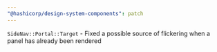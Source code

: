 ```yaml
---
"@hashicorp/design-system-components": patch
---
```


`SideNav::Portal::Target` - Fixed a possible source of flickering when a panel has already been rendered
